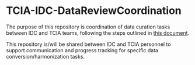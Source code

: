 # TCIA-IDC-DataReviewCoordination

The purpose of this repository is coordination of data curation tasks between IDC and TCIA teams, following the steps outlined in [this document](https://docs.google.com/document/d/1q9AB7u5g9KhJruYTak-wEnoalbpEQYUwO6hkkM1CoM0/edit#).

This repository is/will be shared between IDC and TCIA personnel to support communication and progress tracking for specific data conversion/harmonization tasks.
